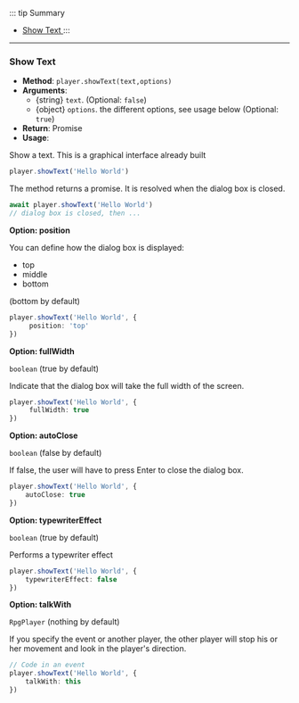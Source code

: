 ::: tip Summary
- [Show Text ](#show-text-)
:::
---
### Show Text 
- **Method**: `player.showText(text,options)`
- **Arguments**:
    - {string} `text`.  (Optional: `false`)
    - {object} `options`. the different options, see usage below (Optional: `true`)
- **Return**: Promise   
- **Usage**:


Show a text. This is a graphical interface already built

```ts
player.showText('Hello World')
```

The method returns a promise. It is resolved when the dialog box is closed.

```ts
await player.showText('Hello World')
// dialog box is closed, then ...
```

**Option: position**

You can define how the dialog box is displayed:
- top
- middle
- bottom

(bottom by default)

```ts
player.showText('Hello World', {
     position: 'top'
})
```

**Option: fullWidth**

`boolean` (true by default)

Indicate that the dialog box will take the full width of the screen.

```ts
player.showText('Hello World', {
     fullWidth: true
})
```

**Option: autoClose**

`boolean` (false by default)

If false, the user will have to press Enter to close the dialog box.

 ```ts
player.showText('Hello World', {
     autoClose: true
})
```

**Option: typewriterEffect**

`boolean` (true by default)

Performs a typewriter effect

 ```ts
player.showText('Hello World', {
     typewriterEffect: false
})
```

**Option: talkWith**

`RpgPlayer` (nothing by default)

If you specify the event or another player, the other player will stop his or her movement and look in the player's direction.

 ```ts
// Code in an event
player.showText('Hello World', {
     talkWith: this
})
```


